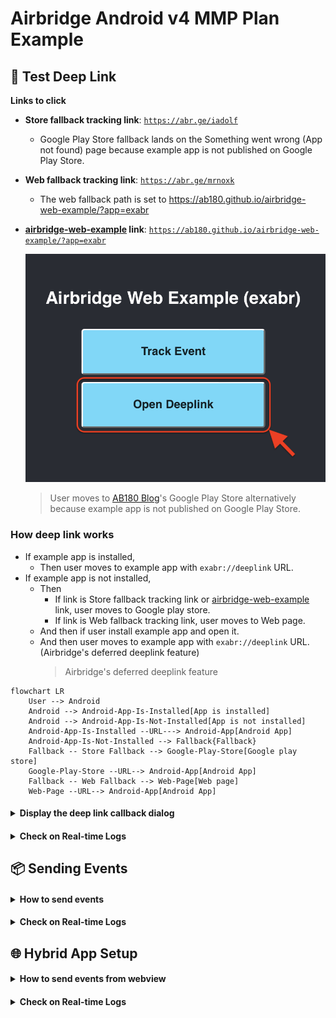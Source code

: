 # Airbridge Android v4 MMP Plan Example

## :link: Test Deep Link

**Links to click**

- **Store fallback tracking link**: [`https://abr.ge/iadolf`](https://abr.ge/iadolf)

    - Google Play Store fallback lands on the Something went wrong (App not found) page because example app is not published on Google Play Store.
  
- **Web fallback tracking link**: [`https://abr.ge/mrnoxk`](https://abr.ge/mrnoxk)

    - The web fallback path is set to https://ab180.github.io/airbridge-web-example/?app=exabr

- **[airbridge-web-example](https://github.com/ab180/airbridge-web-example) link**: [`https://ab180.github.io/airbridge-web-example/?app=exabr`](https://ab180.github.io/airbridge-web-example/?app=exabr)
 
    <img src="./../screenshot/main_page.png"  width="600">

    > User moves to [AB180 Blog](https://play.google.com/store/apps/details?id=product.dp.io.ab180blog)'s Google Play Store alternatively because example app is not published on Google Play Store.

  
### How deep link works

- If example app is installed,
  - Then user moves to example app with `exabr://deeplink` URL.
- If example app is not installed,
  - Then
    - If link is Store fallback tracking link or [airbridge-web-example](https://github.com/ab180/airbridge-web-example) link, user moves to Google play store.
    - If link is Web fallback tracking link, user moves to Web page.
  - And then if user install example app and open it.
  - And then user moves to example app with `exabr://deeplink` URL. (Airbridge's deferred deeplink feature)
    > Airbridge's deferred deeplink feature

```mermaid
flowchart LR
    User --> Android
    Android --> Android-App-Is-Installed[App is installed]
    Android --> Android-App-Is-Not-Installed[App is not installed]
    Android-App-Is-Installed --URL---> Android-App[Android App]
    Android-App-Is-Not-Installed --> Fallback{Fallback}
    Fallback -- Store Fallback --> Google-Play-Store[Google play store]
    Google-Play-Store --URL--> Android-App[Android App]
    Fallback -- Web Fallback --> Web-Page[Web page]
    Web-Page --URL--> Android-App[Android App]
```

#### <!-- Display the deep link callback dialog -->
<details>
<summary><b>Display the deep link callback dialog</b></summary>

| <img src="./../screenshot/Screenshot_deep link_callback_dialog.jpg"  height="600"> |
| :--- |
| Deep link callback Dialog |

</details>

#### <!-- Check on Real-time Logs -->
<details>
<summary><b>Check on Real-time Logs</b></summary>

| <img src="./../screenshot/Screenshot_deep link_log.png"  width="1000"> |
| :--- |
| The results will show on the "Airbridge dashboard → `Raw Data` → `App Real-time Log`" tab if everything is working. |

</details>

## :package: Sending Events

#### <!-- How to send events -->
<details>
<summary><b>How to send events</b></summary>

| <img src="./../screenshot/Screenshot_track_event_1.jpg"  height="600"> <img src="./../screenshot/Screenshot_track_event_2.jpg"  height="600"> |
| :--- |
| Click `Track Event` button to send event |

</details>

#### <!-- Check on Real-time Logs -->
<details>
<summary><b>Check on Real-time Logs</b></summary>

| <img src="./../screenshot/Screenshot_track_event_log.png"  width="1000"> |
| :--- |
| Event information sent from the Airbridge SDK should be seen in the "Airbridge dashboard → `Raw Data` → `App Real-time Log`" tab. |

</details>

## :globe_with_meridians: Hybrid App Setup

#### <!-- How to send events from webview -->
<details>
<summary><b>How to send events from webview</b></summary>

| <img src="./../screenshot/Screenshot_track_event_in_webview_1.jpg"  height="600"> <img src="./../screenshot/Screenshot_track_event_in_webview_2.jpg"  height="600"> |
| :--- |
| 1. Click `Track Event From Web` button to go to the web view screen<br/>2. Click `Track Event` button to send event |

</details>

#### <!-- Check on Real-time Logs -->
<details>
<summary><b>Check on Real-time Logs</b></summary>

| <img src="./../screenshot/Screenshot_track_event_in_webview_log.png"  width="1000"> |
| :--- |
| Event information sent from the Airbridge SDK should be seen in the "Airbridge dashboard → `Raw Data` → `App Real-time Log`" tab. |

</details>
